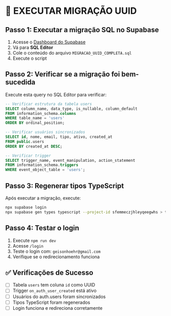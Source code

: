 # 🚀 EXECUTAR MIGRAÇÃO UUID

## Passo 1: Executar a migração SQL no Supabase

1. Acesse o [Dashboard do Supabase](https://supabase.com/dashboard/project/sfemmeczjhleyqeegwhs)
2. Vá para **SQL Editor**
3. Cole o conteúdo do arquivo `MIGRACAO_UUID_COMPLETA.sql`
4. Execute o script

## Passo 2: Verificar se a migração foi bem-sucedida

Execute esta query no SQL Editor para verificar:

```sql
-- Verificar estrutura da tabela users
SELECT column_name, data_type, is_nullable, column_default
FROM information_schema.columns 
WHERE table_name = 'users' 
ORDER BY ordinal_position;

-- Verificar usuários sincronizados
SELECT id, nome, email, tipo, ativo, created_at
FROM public.users
ORDER BY created_at DESC;

-- Verificar trigger
SELECT trigger_name, event_manipulation, action_statement
FROM information_schema.triggers 
WHERE event_object_table = 'users';
```

## Passo 3: Regenerar tipos TypeScript

Após executar a migração, execute:

```bash
npx supabase login
npx supabase gen types typescript --project-id sfemmeczjhleyqeegwhs > types/database.types.ts
```

## Passo 4: Testar o login

1. Execute `npm run dev`
2. Acesse `/login`
3. Teste o login com: `geisonhoehr@gmail.com`
4. Verifique se o redirecionamento funciona

## ✅ Verificações de Sucesso

- [ ] Tabela `users` tem coluna `id` como UUID
- [ ] Trigger `on_auth_user_created` está ativo
- [ ] Usuários do auth.users foram sincronizados
- [ ] Tipos TypeScript foram regenerados
- [ ] Login funciona e redireciona corretamente
